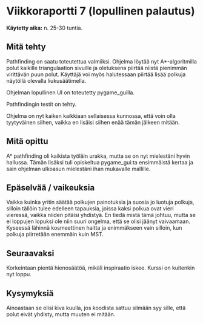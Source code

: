 # Viikkoraportti 7 (lopullinen palautus)

**Käytetty aika:** n. 25-30 tuntia.

## Mitä tehty
Pathfinding on saatu toteutettua valmiiksi. Ohjelma löytää nyt A*-algoritmilla polut kaikille triangulaation sivuille ja oletuksena piirtää niistä pienimmän virittävän puun polut. Käyttäjä voi myös halutessaan piirtää lisää polkuja näytöllä olevalla liukusäätimella. 

Ohjelman lopullinen UI on toteutetty pygame_guilla.

Pathfindingin testit on tehty.

Ohjelma on nyt kaiken kaikkiaan sellaisessa kunnossa, että voin olla tyytyväinen siihen, vaikka en lisäisi siihen enää tämän jälkeen mitään.

## Mitä opittu
A* pathfinding oli kaikista työläin urakka, mutta se on nyt mielestäni hyvin hallussa. Tämän lisäksi tuli opiskeltua pygame_gui:ta ensimmäistä kertaa ja sain ohjelman ulkoasun mielestäni ihan mukavalle mallille.

## Epäselvää / vaikeuksia
Vaikka kuinka yritin säätää polkujen painotuksia ja suosia jo luotuja polkuja, silloin tällöin tulee edelleen tapauksia, joissa kaksi polkua ovat vieri vieressä, vaikka niiden pitäisi yhdistyä. En tiedä mistä tämä johtuu, mutta se ei loppujen lopuksi ole niin suuri ongelma, että se olisi jäänyt vaivaamaan. Kyseessä lähinnä kosmeettinen haitta ja enimmäkseen vain silloin, kun polkuja piirretään enemmäin kuin MST.

## Seuraavaksi
Korkeintaan pientä hienosäätöä, mikäli inspiraatio iskee. Kurssi on kuitenkin nyt loppu.

## Kysymyksiä
Ainoastaan se olisi kiva kuulla, jos koodista sattuu silmään syy sille, että polut eivät yhdisty, mutta muuten ei mitään.